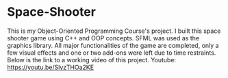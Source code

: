 # Space-Shooter
This is my Object-Oriented Programming Course's project. I built this space shooter game using C++ and OOP concepts. SFML was used as the graphics library. All major functionalities of the game are completed, only a few visual effects and one or two add-ons were left due to time restraints.
Below is the link to a working video of this project.
Youtube: https://youtu.be/SlyzTHOa2KE
